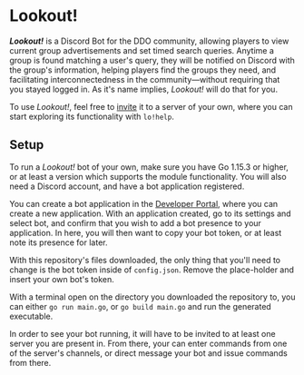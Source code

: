 # Lookout!

***Lookout!*** is a Discord Bot for the DDO community, allowing players to view current group advertisements and set timed search queries. Anytime a group is found matching a user's query, they will be notified on Discord with the group's information, helping players find the groups they need, and facilitating interconnectedness in the community—without requiring that you stayed logged in. As it's name implies, *Lookout!* will do that for you.

To use *Lookout!*, feel free to [invite](https://discord.com/oauth2/authorize?client_id=771959114338926633&scope=bot&permissions=0) it to a server of your own, where you can start exploring its functionality with `lo!help`.

## Setup

To run a *Lookout!* bot of your own, make sure you have Go 1.15.3 or higher, or at least a version which supports the module functionality. You will also need a Discord account, and have a bot application registered. 

You can create a bot application in the [Developer Portal](https://discord.com/developers/applications), where you can create a new application. With an application created, go to its settings and select bot, and confirm that you wish to add a bot presence to your application. In here, you will then want to copy your bot token, or at least note its presence for later.

With this repository's files downloaded, the only thing that you'll need to change is the bot token inside of `config.json`. Remove the place-holder and insert your own bot's token.

With a terminal open on the directory you downloaded the repository to, you can either `go run main.go`, or `go build main.go` and run the generated executable.

In order to see your bot running, it will have to be invited to at least one server you are present in. From there, your can enter commands from one of the server's channels, or direct message your bot and issue commands from there.



